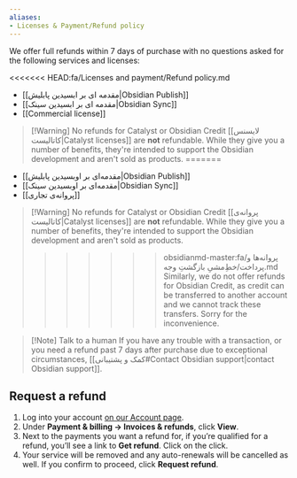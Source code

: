 ```yaml
---
aliases:
- Licenses & Payment/Refund policy
---
```


We offer full refunds within 7 days of purchase with no questions asked for the following services and licenses:

<<<<<<< HEAD:fa/Licenses and payment/Refund policy.md
- [[مقدمه ای بر ابسیدین پابلیش|Obsidian Publish]]
- [[مقدمه ای بر ابسیدین سینک|Obsidian Sync]]
- [[Commercial license]]

> [!Warning] No refunds for Catalyst or Obsidian Credit
> [[لایسنس کاتالیست|Catalyst licenses]] are **not** refundable. While they give you a number of benefits, they're intended to support the Obsidian development and aren't sold as products.
=======
- [[مقدمه‌ای بر اوبسیدین پابلیش|Obsidian Publish]]
- [[مقدمه‌ای بر اوبسیدین سینک|Obsidian Sync]]
- [[پروانه‌ی تجاری]]

> [!Warning] No refunds for Catalyst or Obsidian Credit
> [[پروانه‌ی کاتالیست|Catalyst licenses]] are **not** refundable. While they give you a number of benefits, they're intended to support the Obsidian development and aren't sold as products.
> 
>>>>>>> obsidianmd-master:fa/پروانه‌ها و پرداخت/خطِ‌مشیِ بازگشتِ وجه.md
> Similarly, we do not offer refunds for Obsidian Credit, as credit can be transferred to another account and we cannot track these transfers. Sorry for the inconvenience.

> [!Note] Talk to a human
> If you have any trouble with a transaction, or you need a refund past 7 days after purchase due to exceptional circumstances, [[کمک و پشتیبانی#Contact Obsidian support|contact Obsidian support]].

## Request a refund

1. Log into your account [on our Account page](https://obsidian.md/account).
2. Under **Payment & billing → Invoices & refunds**, click **View**.
3. Next to the payments you want a refund for, if you’re qualified for a refund, you’ll see a link to **Get refund**. Click on the click.
4. Your service will be removed and any auto-renewals will be cancelled as well. If you confirm to proceed, click **Request refund**.
